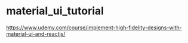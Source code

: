 # material_ui_tutorial

https://www.udemy.com/course/implement-high-fidelity-designs-with-material-ui-and-reactjs/

